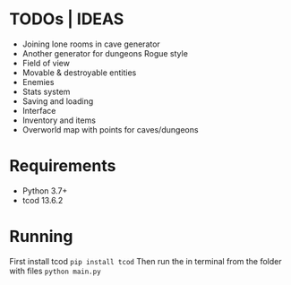 # TODOs | IDEAS
- Joining lone rooms in cave generator
- Another generator for dungeons Rogue style 
- Field of view
- Movable & destroyable entities
- Enemies
- Stats system
- Saving and loading
- Interface
- Inventory and items
- Overworld map with points for caves/dungeons

# Requirements
- Python 3.7+
- tcod 13.6.2

# Running
First install tcod
`pip install tcod`
Then run the in terminal from the folder with files
`python main.py`